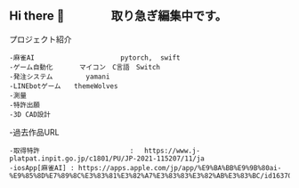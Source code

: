 ## Hi there 👋　　　　取り急ぎ編集中です。

プロジェクト紹介

    -麻雀AI　　　　　　　　　　　　　pytorch,  swift
    -ゲーム自動化　　　　マイコン　C言語　Switch
    -発注システム　　　　　yamani  　
    -LINEbotゲーム　　themeWolves
    -測量
    -特許出願
    -3D CAD設計




-過去作品URL

    -取得特許 　　　　　　　　　　　　　: 　https://www.j-platpat.inpit.go.jp/c1801/PU/JP-2021-115207/11/ja
    -iosApp[麻雀AI] : https://apps.apple.com/jp/app/%E9%BA%BB%E9%9B%80ai-%E9%85%8D%E7%89%8C%E3%83%81%E3%82%A7%E3%83%83%E3%82%AB%E3%83%BC/id1637036872




<!--
**skuro1115/skuro1115** is a ✨ _special_ ✨ repository because its `README.md` (this file) appears on your GitHub profile.

Here are some ideas to get you started:



<p align="left">
  <a href="https://github.com/skuro1115">
    <img height="20" src="https://komarev.com/ghpvc/?username=Keichan15" />
  </a>
  <a href="https://github.com/Keichan15">
    <img height="20" src="https://img.shields.io/github/followers/Keichan15?label=follow&logo=github&style=flat" />
  </a>
  <a href="http://qiita.com/Keichan_15">
    <img height="20" src="https://qiita-badge.apiapi.app/s/Keichan_15/posts.svg" />
  </a>
  <a href="http://qiita.com/Keichan_15">
    <img height="20" src="https://qiita-badge.apiapi.app/s/Keichan_15/contributions.svg" />
  </a>
  <a href="https://zenn.dev/keichan_15">
    <img height="20" src="https://badgen.org/img/zenn/keichan_15/articles?style=plastic" />
  </a>
</p>



-->
